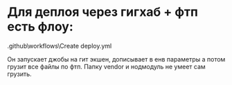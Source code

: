 

# Для деплоя через гигхаб + фтп есть флоу:


\.github\workflows\Create deploy.yml


Он запускает джобы на гит экшен, дописывает в енв параметры а потом грузит все файлы по фтп.
Папку vendor и нодмодуль не умеет сам грузить.
